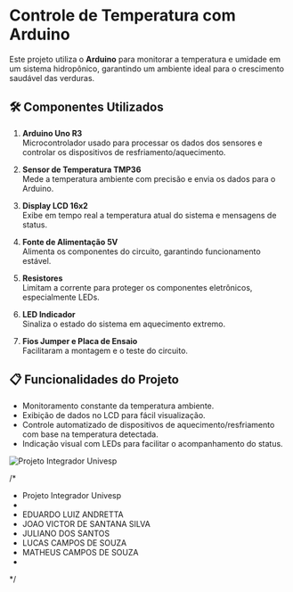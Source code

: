 # Controle de Temperatura com Arduino  

Este projeto utiliza o **Arduino** para monitorar a temperatura e umidade em um sistema hidropônico, garantindo um ambiente ideal para o crescimento saudável das verduras.  

## 🛠️ Componentes Utilizados  

1. **Arduino Uno R3**  
   Microcontrolador usado para processar os dados dos sensores e controlar os dispositivos de resfriamento/aquecimento.  

2. **Sensor de Temperatura TMP36**  
   Mede a temperatura ambiente com precisão e envia os dados para o Arduino.  

3. **Display LCD 16x2**  
   Exibe em tempo real a temperatura atual do sistema e mensagens de status.  

4. **Fonte de Alimentação 5V**  
   Alimenta os componentes do circuito, garantindo funcionamento estável.  

5. **Resistores**  
   Limitam a corrente para proteger os componentes eletrônicos, especialmente LEDs.  

6. **LED Indicador**  
   Sinaliza o estado do sistema em aquecimento extremo.  

8. **Fios Jumper e Placa de Ensaio**  
   Facilitaram a montagem e o teste do circuito.  

## 📋 Funcionalidades do Projeto  
- Monitoramento constante da temperatura ambiente.  
- Exibição de dados no LCD para fácil visualização.  
- Controle automatizado de dispositivos de aquecimento/resfriamento com base na temperatura detectada.  
- Indicação visual com LEDs para facilitar o acompanhamento do status.  

![Projeto Integrador Univesp](https://github.com/user-attachments/assets/e66c3e8c-55e0-4c91-9db7-7b14d0e1a25c)

/*
* Projeto Integrador Univesp 
*
* EDUARDO LUIZ ANDRETTA
* JOAO VICTOR DE SANTANA SILVA
* JULIANO DOS SANTOS
* LUCAS CAMPOS DE SOUZA 
* MATHEUS CAMPOS DE SOUZA
*
*/
